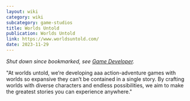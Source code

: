 ```yaml
---
layout: wiki
category: wiki
subcategory: game-studios
title: Worlds Untold
publication: Worlds Untold
link: https://www.worldsuntold.com/
date: 2023-11-29
---
```


*Shut down since bookmarked, see [Game Developer](https://www.gamedeveloper.com/business/mac-walters-worlds-untold-freeze-funding).*

"At worlds untold, we’re developing aaa action-adventure games with worlds so expansive they can’t be contained in a single story. By crafting worlds with diverse characters and endless possibilities, we aim to make the greatest stories you can experience anywhere."
